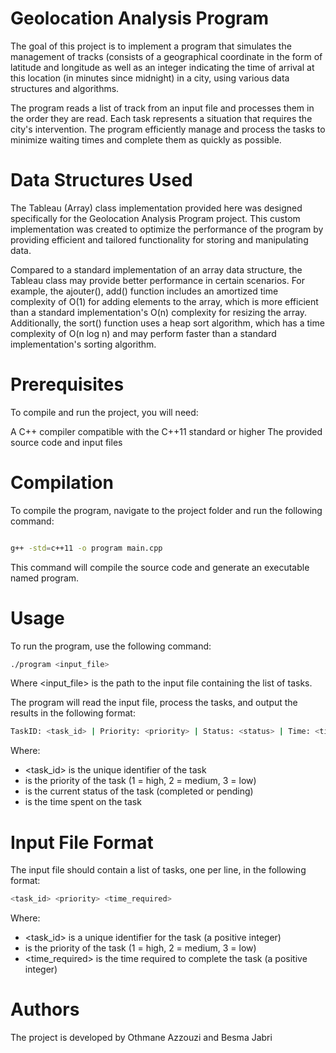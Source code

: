 # Geolocation Analysis Program

The goal of this project is to implement a program that simulates the management of tracks (consists of a geographical coordinate in the form of latitude and longitude as well as an integer indicating the time of arrival at this location (in minutes since midnight) in a city, using various data structures and algorithms.

The program reads a list of track from an input file and processes them in the order they are read. Each task represents a situation that requires the city's intervention. The program efficiently manage and process the tasks to minimize waiting times and complete them as quickly as possible.

# Data Structures Used

The Tableau (Array) class implementation provided here was designed specifically for the Geolocation Analysis Program project. This custom implementation was created to optimize the performance of the program by providing efficient and tailored functionality for storing and manipulating data.

Compared to a standard implementation of an array data structure, the Tableau class may provide better performance in certain scenarios. For example, the ajouter(), add() function includes an amortized time complexity of O(1) for adding elements to the array, which is more efficient than a standard implementation's O(n) complexity for resizing the array. Additionally, the sort() function uses a heap sort algorithm, which has a time complexity of O(n log n) and may perform faster than a standard implementation's sorting algorithm.


# Prerequisites

To compile and run the project, you will need:

A C++ compiler compatible with the C++11 standard or higher
The provided source code and input files

# Compilation

To compile the program, navigate to the project folder and run the following command:

```bash

g++ -std=c++11 -o program main.cpp

```

This command will compile the source code and generate an executable named program.

# Usage

To run the program, use the following command:

```bash
./program <input_file>
```

Where <input_file> is the path to the input file containing the list of tasks.

The program will read the input file, process the tasks, and output the results in the following format:

```bash
TaskID: <task_id> | Priority: <priority> | Status: <status> | Time: <time>
```

Where:

* <task_id> is the unique identifier of the task
* <priority> is the priority of the task (1 = high, 2 = medium, 3 = low)
* <status> is the current status of the task (completed or pending)
* <time> is the time spent on the task

# Input File Format

The input file should contain a list of tasks, one per line, in the following format:


```bash
<task_id> <priority> <time_required>
```
Where:

* <task_id> is a unique identifier for the task (a positive integer)
* <priority> is the priority of the task (1 = high, 2 = medium, 3 = low)
* <time_required> is the time required to complete the task (a positive integer)

# Authors

The project is developed by Othmane Azzouzi and Besma Jabri

